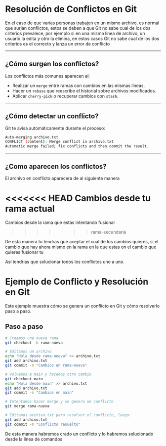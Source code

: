 # Resolución de Conflictos en Git

En el caso de que varias personas trabajen en un mismo archivo, es normal que surjan conflictos, estos se deben a que Git no sabe cual de los dos criterios prevalece, por ejemplo si en una misma linea de archivo, un usuario la edita y otro la elimina, en estos casos Git no sabe cual de los dos criterios es el correcto y lanza un error de conflicto

---

## ¿Cómo surgen los conflictos?

Los conflictos más comunes aparecen al:

- Realizar un `merge` entre ramas con cambios en las mismas líneas.
- Hacer un `rebase` que reescribe el historial sobre archivos modificados.
- Aplicar `cherry-pick` o recuperar cambios con `stash`.

---

## ¿Cómo detectar un conflicto?

Git te avisa automáticamente durante el proceso:

```bash
Auto-merging archivo.txt
CONFLICT (content): Merge conflict in archivo.txt
Automatic merge failed; fix conflicts and then commit the result.

```

---

## ¿Como aparecen los conflictos?

El archivo en conflicto aparecera de al siguiente manera

<<<<<<< HEAD
Cambios desde tu rama actual
=======
Cambios desde la rama que estás intentando fusionar
>>>>>>> rama-secundaria

De esta manera tu tendras que aceptar el cual de los cambios quieres, si el cambio
que hay ahora mismo en la rama en la que estas on el cambio que quieres fusionar tu

Así tendrias que solucionar todos los conflictos uno a uno.


# Ejemplo de Conflicto y Resolución en Git

Este ejemplo muestra cómo se genera un conflicto en Git y cómo resolverlo paso a paso.

## Paso a paso

```bash
# Creamos una nueva rama
git checkout -b rama-nueva

# Editamos un archivo
echo "Hola desde rama-nueva" >> archivo.txt
git add archivo.txt
git commit -m "Cambios en rama-nueva"

# Volvemos a main y hacemos otro cambio
git checkout main
echo "Hola desde main" >> archivo.txt
git add archivo.txt
git commit -m "Cambios en main"

# Intentamos hacer merge y se genera un conflicto
git merge rama-nueva

# Editamos archivo.txt para resolver el conflicto, luego:
git add archivo.txt
git commit -m "Conflicto resuelto"

```

De esta manera habremos crado un conflicto y lo habremos solucionado desde
la linea de comandos    
